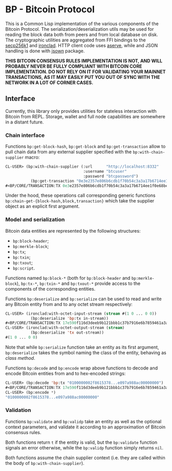 # BP - Bitcoin Protocol

This is a Common Lisp implementation of the various components of the
Bitcoin Protocol. The serialization/deserialization utils may be used
for reading the block data both from peers and from local database on
disk. The cryptographic utilities are aggregated from FFI bindings to
the [secp256k1] and [ironclad]. HTTP client code uses [aserve], while
and JSON handling is done with [jsown] package.

**THIS BITCOIN CONSENSUS RULES IMPLEMENTATION IS NOT, AND WILL
PROBABLY NEVER BE FULLY COMPLIANT WITH BITCOIN CORE IMPLEMENTATION. DO
NOT RELY ON IT FOR VALIDATING YOUR MAINNET TRANSACTIONS, AS IT MAY
EASILY PUT YOU OUT OF SYNC WITH THE NETWORK IN A LOT OF CORNER
CASES.**

## Interface
Currently, this library only provides utilities for stateless
interaction with Bitcoin from REPL. Storage, wallet and full node
capabilities are somewhere in a distant future.

### Chain interface
Functions `bp:get-block-hash`, `bp:get-block` and `bp:get-transaction`
allow to pull chain data from any external supplier specified with the
`bp:with-chain-supplier` macro:

``` cl
CL-USER> (bp:with-chain-supplier (:url      "http://localhost:8332"
                                  :username "btcuser"
                                  :password "btcpassword")
           (bp:get-transaction "0e3e2357e806b6cdb1f70b54c3a3a17b6714ee1f0e68bebb44a74b1efd512098"))
#<BP/CORE/TRANSACTION:TX 0e3e2357e806b6cdb1f70b54c3a3a17b6714ee1f0e68bebb44a74b1efd512098>
```

Under the hood, these operations call corresponding generic functions
`bp:chain-get-{block-hash,block,transaction}` which take the supplier
object as an explicit first argument.

### Model and serialization
Bitcoin data entities are represented by the following structures:
- `bp:block-header`;
- `bp:merkle-block`;
- `bp:tx`;
- `bp:txin`;
- `bp:txout`;
- `bp:script`.

Functions named `bp:block-*` (both for `bp:block-header` and
`bp:merkle-block`), `bp:tx-*`, `bp:txin-*` and `bp:txout-*` provide
access to the components of the corresponding entities.

Functions `bp:deserialize` and `bp:serialize` can be used to read and
write any Bitcoin entity from and to any octet stream respectively:

``` cl
CL-USER> (ironclad:with-octet-input-stream (stream #(1 0 ... 0 0))
           (bp:deserialize 'bp:tx in-stream))
#<BP/CORE/TRANSACTION:TX 17e590f116d3deeb9b121bbb1c37b7916e6b7859461a3af7edf74e2348a9b347>
CL-USER> (ironclad:with-octet-output-stream (stream)
           (bp:deserialize 'tx out-stream))
#(1 0 ... 0 0)
```

Note that while `bp:serialize` function take an entity as its first
argument, `bp:deserialize` takes the symbol naming the class of the
entity, behaving as *class method*.

Functions `bp:decode` and `bp:encode` wrap above functions to decode
and encode Bitcoin entities from and to hex-encoded strings:

``` cl
CL-USER> (bp:decode 'bp:tx "0100000002f8615378...e097a988ac00000000")
#<BP/CORE/TRANSACTION:TX 17e590f116d3deeb9b121bbb1c37b7916e6b7859461a3af7edf74e2348a9b347>
CL-USER> (bp:encode *)
"0100000002f8615378...e097a988ac00000000"
```

### Validation
Functions `bp:validate` and `bp:validp` take an entity as well as the
optional context parameters, and validate it according to an
approximation of Bitcoin consensus rules. 

Both functions return `t` if the entity is valid, but the
`bp:validate` function signals an error otherwise, while the
`bp:validp` function simply returns `nil`.

Both functions assume the chain supplier context (i.e. they are called
within the body of `bp:with-chain-supplier`).

[secp256k1]: https://github.com/bitcoin-core/secp256k1
[ironclad]: https://github.com/sharplispers/ironclad
[aserve]: https://sourceforge.net/projects/portableaserve
[jsown]: https://github.com/madnificent/jsown
